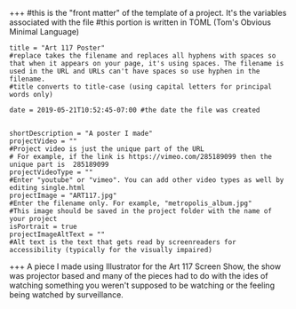 +++
    #this is the "front matter" of the template of a project. It's the variables associated with the file
    #this portion is written in TOML (Tom's Obvious Minimal Language)

    title = "Art 117 Poster"
    #replace takes the filename and replaces all hyphens with spaces so that when it appears on your page, it's using spaces. The filename is used in the URL and URLs can't have spaces so use hyphen in the filename.
    #title converts to title-case (using capital letters for principal words only)

    date = 2019-05-21T10:52:45-07:00 #the date the file was created

    
    shortDescription = "A poster I made"
    projectVideo = ""
    #Project video is just the unique part of the URL  
    # For example, if the link is https://vimeo.com/285189099 then the unique part is  285189099
    projectVideoType = ""
    #Enter "youtube" or "vimeo". You can add other video types as well by editing single.html 
    projectImage = "ART117.jpg" 
    #Enter the filename only. For example, "metropolis_album.jpg" 
    #This image should be saved in the project folder with the name of your project
    isPortrait = true 
    projectImageAltText = ""
    #Alt text is the text that gets read by screenreaders for accessibility (typically for the visually impaired) 


        
+++
A piece I made using Illustrator for the Art 117 Screen Show, the show was projector based and many of the pieces had to do with the ides of watching something you weren't supposed to be watching or the feeling being watched by surveillance. 
</div>

